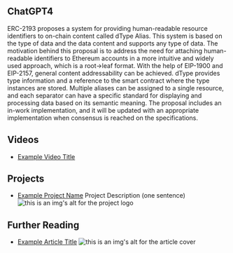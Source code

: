 ## ChatGPT4

ERC-2193 proposes a system for providing human-readable resource identifiers to on-chain content called dType Alias. This system is based on the type of data and the data content and supports any type of data. The motivation behind this proposal is to address the need for attaching human-readable identifiers to Ethereum accounts in a more intuitive and widely used approach, which is a root->leaf format. With the help of EIP-1900 and EIP-2157, general content addressability can be achieved. dType provides type information and a reference to the smart contract where the type instances are stored. Multiple aliases can be assigned to a single resource, and each separator can have a specific standard for displaying and processing data based on its semantic meaning. The proposal includes an in-work implementation, and it will be updated with an appropriate implementation when consensus is reached on the specifications.

## Videos

- [Example Video Title](https://www.youtube.com/watch?v=TDGq4aeevgY)

## Projects

- [Example Project Name](https://xxxx.xxx/xxxxx) Project Description (one sentence) ![this is an img's alt for the project logo](https://xxxx.xxx/project-logo.xxx)

## Further Reading

- [Example Article Title](https://xxxx.xxx/xxxxx) ![this is an img's alt for the article cover](https://xxxx.xxx/article-cover.xxx)
